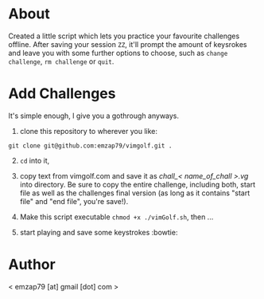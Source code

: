 # About

Created a little script which lets you practice your favourite challenges
offline.  After saving your session `ZZ`, it'll prompt the amount of keysrokes
and leave you with some further options to choose, such as `change challenge`,
`rm challenge` or `quit`.

# Add Challenges

It's simple enough, I give you a gothrough anyways.

1. clone this repository to wherever you like:

````git clone git@github.com:emzap79/vimgolf.git .````

2. `cd` into it,

3. copy text from vimgolf.com and save it as *chall_< name_of_chall >.vg* into
   directory. Be sure to copy the entire challenge, including both, start file
   as well as the challenges final version (as long as it contains
   "start file" and "end file", you're save!).

4. Make this script executable `chmod +x ./vimGolf.sh`, then ...

5. start playing and save some keystrokes :bowtie:


# Author

< emzap79 [at] gmail [dot] com >
